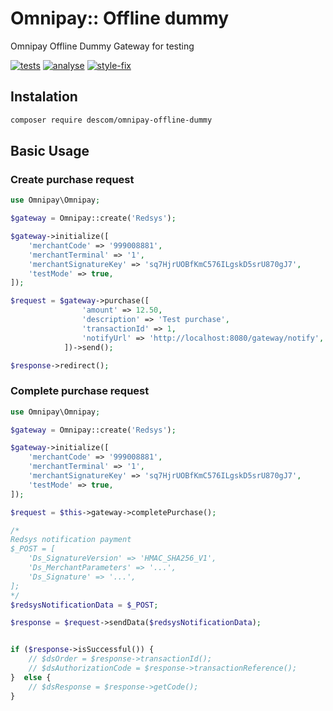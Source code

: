 # Omnipay:: Offline dummy

Omnipay Offline Dummy Gateway for testing

[![tests](https://github.com/descom-es/omnipay-offline-dummy/actions/workflows/tests.yml/badge.svg)](https://github.com/descom-es/omnipay-offline-dummy/actions/workflows/tests.yml)
[![analyse](https://github.com/descom-es/omnipay-offline-dummy/actions/workflows/analyse.yml/badge.svg)](https://github.com/descom-es/omnipay-offline-dummy/actions/workflows/analyse.yml)
[![style-fix](https://github.com/descom-es/omnipay-offline-dummy/actions/workflows/style-fix.yml/badge.svg)](https://github.com/descom-es/omnipay-offline-dummy/actions/workflows/style-fix.yml)

## Instalation

```sh
composer require descom/omnipay-offline-dummy
```

## Basic Usage

### Create purchase request

```php
use Omnipay\Omnipay;

$gateway = Omnipay::create('Redsys');

$gateway->initialize([
    'merchantCode' => '999008881',
    'merchantTerminal' => '1',
    'merchantSignatureKey' => 'sq7HjrUOBfKmC576ILgskD5srU870gJ7',
    'testMode' => true,
]);

$request = $gateway->purchase([
                'amount' => 12.50,
                'description' => 'Test purchase',
                'transactionId' => 1,
                'notifyUrl' => 'http://localhost:8080/gateway/notify',
            ])->send();

$response->redirect();
```

### Complete purchase request

```php
use Omnipay\Omnipay;

$gateway = Omnipay::create('Redsys');

$gateway->initialize([
    'merchantCode' => '999008881',
    'merchantTerminal' => '1',
    'merchantSignatureKey' => 'sq7HjrUOBfKmC576ILgskD5srU870gJ7',
    'testMode' => true,
]);

$request = $this->gateway->completePurchase();

/*
Redsys notification payment
$_POST = [
    'Ds_SignatureVersion' => 'HMAC_SHA256_V1',
    'Ds_MerchantParameters' => '...',
    'Ds_Signature' => '...',
];
*/
$redsysNotificationData = $_POST;

$response = $request->sendData($redsysNotificationData);


if ($response->isSuccessful()) {
    // $dsOrder = $response->transactionId();
    // $dsAuthorizationCode = $response->transactionReference();
}  else {
    // $dsResponse = $response->getCode();
}
```
